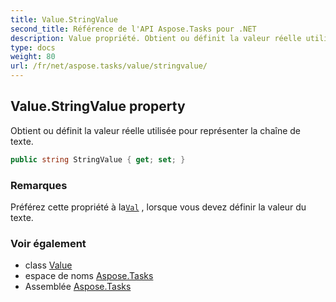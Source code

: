 ```yaml
---
title: Value.StringValue
second_title: Référence de l'API Aspose.Tasks pour .NET
description: Value propriété. Obtient ou définit la valeur réelle utilisée pour représenter la chaîne de texte.
type: docs
weight: 80
url: /fr/net/aspose.tasks/value/stringvalue/
---
```

## Value.StringValue property

Obtient ou définit la valeur réelle utilisée pour représenter la chaîne de texte.

```csharp
public string StringValue { get; set; }
```

### Remarques

Préférez cette propriété à la[`Val`](../val/) , lorsque vous devez définir la valeur du texte.

### Voir également

* class [Value](../)
* espace de noms [Aspose.Tasks](../../value/)
* Assemblée [Aspose.Tasks](../../../)


